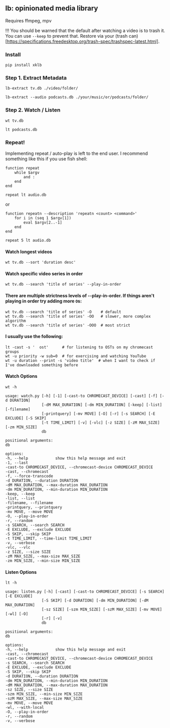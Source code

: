 ## lb: opinionated media library

Requires ffmpeg, mpv

!!! You should be warned that the default after watching a video is to trash it. You can use `--keep` to prevent that. Restore via your (trash can)[https://specifications.freedesktop.org/trash-spec/trashspec-latest.html].

### Install

```
pip install xklb
```

### Step 1. Extract Metadata

    lb-extract tv.db ./video/folder/

    lb-extract --audio podcasts.db ./your/music/or/podcasts/folder/

### Step 2. Watch / Listen

    wt tv.db

    lt podcasts.db

### Repeat!

Implementing repeat / auto-play is left to the end user. I recommend something like this if you use fish shell:

```fish
function repeat
    while $argv
        and :
    end
end

repeat lt audio.db
```

or

```fish
function repeatn --description 'repeatn <count> <command>'
    for i in (seq 1 $argv[1])
        eval $argv[2..-1]
    end
end

repeat 5 lt audio.db
```

#### Watch longest videos

    wt tv.db --sort 'duration desc'

#### Watch specific video series in order

    wt tv.db --search 'title of series' --play-in-order

#### There are multiple strictness levels of --play-in-order. If things aren't playing in order try adding more `O`s:

    wt tv.db --search 'title of series' -O    # default
    wt tv.db --search 'title of series' -OO   # slower, more complex algorithm
    wt tv.db --search 'title of series' -OOO  # most strict

#### I usually use the following:

    lt -cast -s '  ost'      # for listening to OSTs on my chromecast groups
    wt -u priority -w sub=0  # for exercising and watching YouTube
    wt -u duration --print -s 'video title'  # when I want to check if I've downloaded something before

#### Watch Options

    wt -h

    usage: watch.py [-h] [-1] [-cast-to CHROMECAST_DEVICE] [-cast] [-f] [-d DURATION]
                    [-dM MAX_DURATION] [-dm MIN_DURATION] [-keep] [-list] [-filename]
                    [-printquery] [-mv MOVE] [-O] [-r] [-s SEARCH] [-E EXCLUDE] [-S SKIP]
                    [-t TIME_LIMIT] [-v] [-vlc] [-z SIZE] [-zM MAX_SIZE] [-zm MIN_SIZE]
                    db

    positional arguments:
    db

    options:
    -h, --help            show this help message and exit
    -1, --last
    -cast-to CHROMECAST_DEVICE, --chromecast-device CHROMECAST_DEVICE
    -cast, --chromecast
    -f, --force-transcode
    -d DURATION, --duration DURATION
    -dM MAX_DURATION, --max-duration MAX_DURATION
    -dm MIN_DURATION, --min-duration MIN_DURATION
    -keep, --keep
    -list, --list
    -filename, --filename
    -printquery, --printquery
    -mv MOVE, --move MOVE
    -O, --play-in-order
    -r, --random
    -s SEARCH, --search SEARCH
    -E EXCLUDE, --exclude EXCLUDE
    -S SKIP, --skip SKIP
    -t TIME_LIMIT, --time-limit TIME_LIMIT
    -v, --verbose
    -vlc, --vlc
    -z SIZE, --size SIZE
    -zM MAX_SIZE, --max-size MAX_SIZE
    -zm MIN_SIZE, --min-size MIN_SIZE

#### Listen Options

    lt -h

    usage: listen.py [-h] [-cast] [-cast-to CHROMECAST_DEVICE] [-s SEARCH] [-E EXCLUDE]
                    [-S SKIP] [-d DURATION] [-dm MIN_DURATION] [-dM MAX_DURATION]
                    [-sz SIZE] [-szm MIN_SIZE] [-szM MAX_SIZE] [-mv MOVE] [-wl] [-O]
                    [-r] [-v]
                    db

    positional arguments:
    db

    options:
    -h, --help            show this help message and exit
    -cast, --chromecast
    -cast-to CHROMECAST_DEVICE, --chromecast-device CHROMECAST_DEVICE
    -s SEARCH, --search SEARCH
    -E EXCLUDE, --exclude EXCLUDE
    -S SKIP, --skip SKIP
    -d DURATION, --duration DURATION
    -dm MIN_DURATION, --min-duration MIN_DURATION
    -dM MAX_DURATION, --max-duration MAX_DURATION
    -sz SIZE, --size SIZE
    -szm MIN_SIZE, --min-size MIN_SIZE
    -szM MAX_SIZE, --max-size MAX_SIZE
    -mv MOVE, --move MOVE
    -wl, --with-local
    -O, --play-in-order
    -r, --random
    -v, --verbose
